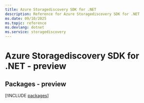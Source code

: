 ```yaml
---
title: Azure Storagediscovery SDK for .NET
description: Reference for Azure Storagediscovery SDK for .NET
ms.date: 09/10/2025
ms.topic: reference
ms.devlang: dotnet
ms.service: storagediscovery
---
```

# Azure Storagediscovery SDK for .NET - preview
## Packages - preview
[!INCLUDE [packages](storagediscovery-index.md)]